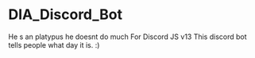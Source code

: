 # DIA_Discord_Bot
He s an platypus he doesnt do much
For Discord JS v13 
This discord bot tells people what day it is. :)

